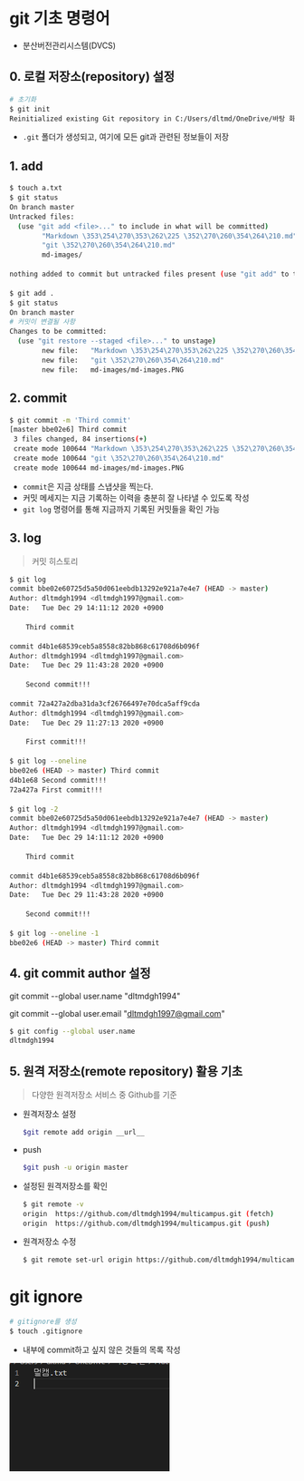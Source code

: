 # git 기초 명령어

* 분산버전관리시스템(DVCS)

## 0. 로컬 저장소(repository) 설정

```bash
# 초기화
$ git init
Reinitialized existing Git repository in C:/Users/dltmd/OneDrive/바탕 화면/Prac/.git/
```

* `.git` 폴더가 생성되고, 여기에 모든 git과 관련된 정보들이 저장

## 1. add

```bash
$ touch a.txt
$ git status
On branch master
Untracked files:
  (use "git add <file>..." to include in what will be committed)
        "Markdown \353\254\270\353\262\225 \352\270\260\354\264\210.md"
        "git \352\270\260\354\264\210.md"
        md-images/

nothing added to commit but untracked files present (use "git add" to track)

$ git add .
$ git status
On branch master
# 커밋이 변결될 사항
Changes to be committed:
  (use "git restore --staged <file>..." to unstage)
        new file:   "Markdown \353\254\270\353\262\225 \352\270\260\354\264\210.md"
        new file:   "git \352\270\260\354\264\210.md"
        new file:   md-images/md-images.PNG
```

## 2. commit

```bash
$ git commit -m 'Third commit'
[master bbe02e6] Third commit
 3 files changed, 84 insertions(+)
 create mode 100644 "Markdown \353\254\270\353\262\225 \352\270\260\354\264\210.md"
 create mode 100644 "git \352\270\260\354\264\210.md"
 create mode 100644 md-images/md-images.PNG
```

* `commit`은 지금 상태를 스냅샷을 찍는다.
* 커밋 메세지는 지금 기록하는 이력을 충분히 잘 나타낼 수 있도록 작성
* `git log` 명령어를 통해 지금까지 기록된 커밋들을 확인 가능

## 3. log

> 커밋 히스토리

``` bash
$ git log
commit bbe02e60725d5a50d061eebdb13292e921a7e4e7 (HEAD -> master)
Author: dltmdgh1994 <dltmdgh1997@gmail.com>
Date:   Tue Dec 29 14:11:12 2020 +0900

    Third commit

commit d4b1e68539ceb5a8558c82bb868c61708d6b096f
Author: dltmdgh1994 <dltmdgh1997@gmail.com>
Date:   Tue Dec 29 11:43:28 2020 +0900

    Second commit!!!

commit 72a427a2dba31da3cf26766497e70dca5aff9cda
Author: dltmdgh1994 <dltmdgh1997@gmail.com>
Date:   Tue Dec 29 11:27:13 2020 +0900

    First commit!!!

$ git log --oneline
bbe02e6 (HEAD -> master) Third commit
d4b1e68 Second commit!!!
72a427a First commit!!!

$ git log -2
commit bbe02e60725d5a50d061eebdb13292e921a7e4e7 (HEAD -> master)
Author: dltmdgh1994 <dltmdgh1997@gmail.com>
Date:   Tue Dec 29 14:11:12 2020 +0900

    Third commit

commit d4b1e68539ceb5a8558c82bb868c61708d6b096f
Author: dltmdgh1994 <dltmdgh1997@gmail.com>
Date:   Tue Dec 29 11:43:28 2020 +0900

    Second commit!!!

$ git log --oneline -1
bbe02e6 (HEAD -> master) Third commit
```



## 4. git commit author 설정

git commit --global user.name "dltmdgh1994"

git commit --global user.email "dltmdgh1997@gmail.com"

``` bash
$ git config --global user.name
dltmdgh1994
```



## 5. 원격 저장소(remote repository) 활용 기초

> 다양한 원격저장소 서비스 중 Github를 기준

* 원격저장소 설정

  ``` bash
  $git remote add origin __url__
  ```

* push

  ```bash
  $git push -u origin master
  ```

* 설정된 원격저장소를 확인

  ```bash
  $ git remote -v
  origin  https://github.com/dltmdgh1994/multicampus.git (fetch)
  origin  https://github.com/dltmdgh1994/multicampus.git (push)
  ```

* 원격저장소 수정

  ```bash
  $ git remote set-url origin https://github.com/dltmdgh1994/multicampus.git
  ```

# git ignore

```bash
# gitignore를 생성
$ touch .gitignore
```

* 내부에 commit하고 싶지 않은 것들의 목록 작성

![gitignore](md-images/gitignore.PNG)